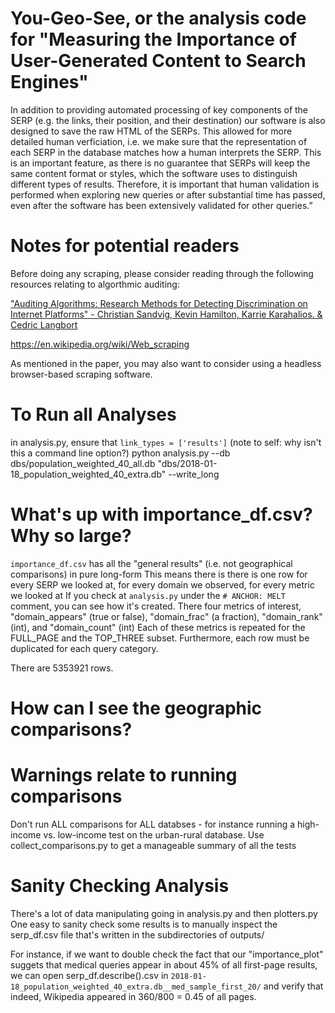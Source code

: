 # You-Geo-See, or the analysis code for "Measuring the Importance of User-Generated Content to Search Engines"

In addition to providing automated processing of key components of the SERP (e.g. the links, their position, and their destination) our software is also designed to save the raw HTML of the SERPs. This allowed for more detailed human verficiation, i.e. we make sure that the representation of each SERP in the database matches how a human interprets the SERP. This is an important feature, as there is no guarantee that SERPs will keep the same content format or styles, which the software uses to distinguish different types of results. Therefore, it is important that human validation is performed when exploring new queries or after substantial time has passed, even after the software has been extensively validated for other queries.”

# Notes for potential readers
Before doing any scraping, please consider reading through the following resources relating to algorthmic auditing:

["Auditing Algorithms:
Research Methods for Detecting Discrimination
on Internet Platforms" - Christian Sandvig, Kevin Hamilton, Karrie Karahalios. & Cedric Langbort](http://www-personal.umich.edu/~csandvig/research/Auditing%20Algorithms%20--%20Sandvig%20--%20ICA%202014%20Data%20and%20Discrimination%20Preconference.pdf)

https://en.wikipedia.org/wiki/Web_scraping

As mentioned in the paper, you may also want to consider using a headless browser-based scraping software.

# To Run all Analyses
in analysis.py, ensure that `link_types = ['results']` (note to self: why isn't this a command line option?)
python analysis.py --db dbs/population_weighted_40_all.db "dbs/2018-01-18_population_weighted_40_extra.db" --write_long

# What's up with importance_df.csv? Why so large?
`importance_df.csv` has all the "general results" (i.e. not geographical comparisons) in pure long-form
This means there is there is one row for every SERP we looked at, for every domain we observed, for every metric we looked at
If you check at `analysis.py` under the `# ANCHOR: MELT` comment, you can see how it's created.
There four metrics of interest, "domain_appears" (true or false), "domain_frac" (a fraction), "domain_rank" (int), and "domain_count" (int)
Each of these metrics is repeated for the FULL_PAGE and the TOP_THREE subset.
Furthermore, each row must be duplicated for each query category.

There are 5353921 rows.

# How can I see the geographic comparisons?


# Warnings relate to running comparisons
Don't run ALL comparisons for ALL databses - for instance running a high-income vs. low-income test on the urban-rural database.
Use collect_comparisons.py to get a manageable summary of all the tests

# Sanity Checking Analysis
There's a lot of data manipulating going in analysis.py and then plotters.py
One easy to sanity check some results is to manually inspect the serp_df.csv file that's written in the subdirectories of outputs/

For instance, if we want to double check the fact that our "importance_plot" suggets that medical queries appear in about 45% of all first-page results, we can open serp_df.describe().csv in `2018-01-18_population_weighted_40_extra.db__med_sample_first_20/` and verify that indeed, Wikipedia appeared in 360/800 = 0.45 of all pages.